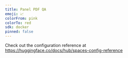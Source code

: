 ```yaml
---
title: Panel PDF QA
emoji: 📈
colorFrom: pink
colorTo: red
sdk: docker
pinned: false
---
```


Check out the configuration reference at https://huggingface.co/docs/hub/spaces-config-reference
